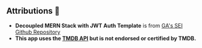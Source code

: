 ## Attributions 🎉
* **Decoupled MERN Stack with JWT Auth Template** is from [GA's SEI Github Repository](https://github.com/SEI-Remote/decoupled-mern-jwt-auth-template-front-end "SEI-Remote Decoupled MERN Stack with JWT Auth Template - Front End GitHub Repo")
* **This app uses the [TMDB API](https://developer.themoviedb.org/docs/getting-started "The Movie Database (TMDB) API - Getting Started") but is not endorsed or certified by TMDB.**